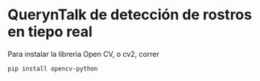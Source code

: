 # QuerynTalk de detección de rostros en tiepo real

Para instalar la libreria Open CV, o cv2, correr

```pip install opencv-python```
